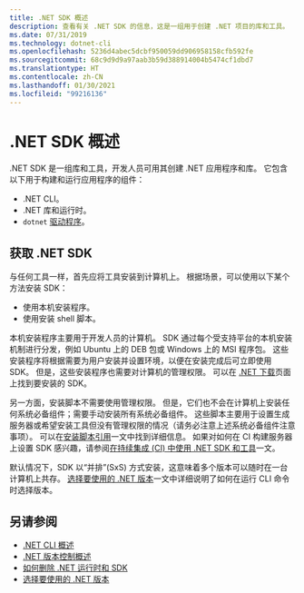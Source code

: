 ```yaml
---
title: .NET SDK 概述
description: 查看有关 .NET SDK 的信息，这是一组用于创建 .NET 项目的库和工具。
ms.date: 07/31/2019
ms.technology: dotnet-cli
ms.openlocfilehash: 5236d4abec5dcbf950059dd906958158cfb592fe
ms.sourcegitcommit: 68c9d9d9a97aab3b59d388914004b5474cf1dbd7
ms.translationtype: HT
ms.contentlocale: zh-CN
ms.lasthandoff: 01/30/2021
ms.locfileid: "99216136"
---
```

# <a name="net-sdk-overview"></a>.NET SDK 概述

.NET SDK 是一组库和工具，开发人员可用其创建 .NET 应用程序和库。 它包含以下用于构建和运行应用程序的组件：

- .NET CLI。
- .NET 库和运行时。
- `dotnet` [驱动程序](tools/index.md#driver)。

## <a name="acquiring-the-net-sdk"></a>获取 .NET SDK

与任何工具一样，首先应将工具安装到计算机上。 根据场景，可以使用以下某个方法安装 SDK：

- 使用本机安装程序。
- 使用安装 shell 脚本。

本机安装程序主要用于开发人员的计算机。 SDK 通过每个受支持平台的本机安装机制进行分发，例如 Ubuntu 上的 DEB 包或 Windows 上的 MSI 程序包。 这些安装程序将根据需要为用户安装并设置环境，以便在安装完成后可立即使用 SDK。 但是，这些安装程序也需要对计算机的管理权限。 可以在 [.NET 下载](https://dotnet.microsoft.com/download)页面上找到要安装的 SDK。

另一方面，安装脚本不需要使用管理权限。 但是，它们也不会在计算机上安装任何系统必备组件；需要手动安装所有系统必备组件。 这些脚本主要用于设置生成服务器或希望安装工具但没有管理权限的情况（请务必注意上述系统必备组件注意事项）。 可以在[安装脚本引用](tools/dotnet-install-script.md)一文中找到详细信息。 如果对如何在 CI 构建服务器上设置 SDK 感兴趣，请参阅[在持续集成 (CI) 中使用 .NET SDK 和工具](tools/using-ci-with-cli.md)一文。

默认情况下，SDK 以“并排”(SxS) 方式安装，这意味着多个版本可以随时在一台计算机上共存。 [选择要使用的 .NET 版本](versions/selection.md)一文中详细说明了如何在运行 CLI 命令时选择版本。

## <a name="see-also"></a>另请参阅

- [.NET CLI 概述](tools/index.md)
- [.NET 版本控制概述](versions/index.md)
- [如何删除 .NET 运行时和 SDK](install/remove-runtime-sdk-versions.md)
- [选择要使用的 .NET 版本](versions/selection.md)

